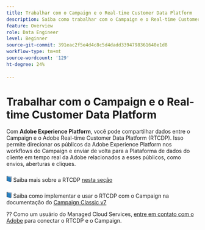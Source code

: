 ```yaml
---
title: Trabalhar com o Campaign e o Real-time Customer Data Platform
description: Saiba como trabalhar com o Campaign e o Real-time Customer Data Platform
feature: Overview
role: Data Engineer
level: Beginner
source-git-commit: 391eac2f5e4d4c8c5d4dadd3394798361640e1d8
workflow-type: tm+mt
source-wordcount: '129'
ht-degree: 24%

---
```


# Trabalhar com o Campaign e o Real-time Customer Data Platform

Com **Adobe Experience Platform**, você pode compartilhar dados entre o Campaign e o Adobe Real-time Customer Data Platform (RTCDP). Isso permite direcionar os públicos da Adobe Experience Platform nos workflows do Campaign e enviar de volta para a Plataforma de dados do cliente em tempo real da Adobe relacionados a esses públicos, como envios, aberturas e cliques.

![](../assets/do-not-localize/book.png) Saiba mais sobre a RTCDP  [nesta seção](https://experienceleague.adobe.com/docs/experience-platform/rtcdp/overview.html?lang=en)

![](../assets/do-not-localize/book.png) Saiba como implementar e usar o RTCDP com o Campaign na documentação do  [Campaign Classic v7](https://experienceleague.adobe.com/docs/campaign-classic/using/integrating-with-adobe-experience-cloud/aep-sources-destinations/get-started-sources-destinations.html?lang=en#integrating-with-adobe-experience-cloud)

?? Como um usuário do Managed Cloud Services, [entre em contato com o Adobe](../start/campaign-faq.md#support) para conectar o RTCDP e o Campaign.
